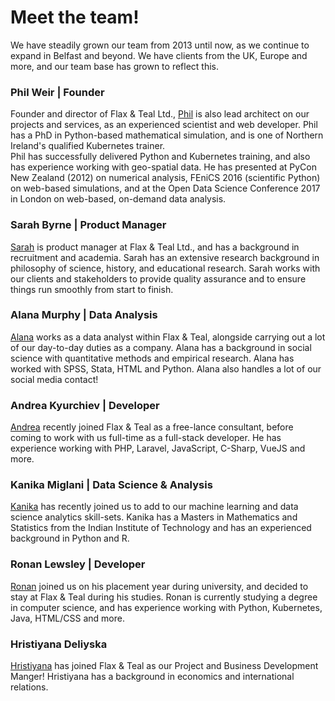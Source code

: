 # Meet the team!

We have steadily grown our team from 2013 until now, as we continue to expand in Belfast and beyond. We have clients from the UK, Europe and more, and our team base has grown to reflect this.

### Phil Weir | Founder

Founder and director of Flax &amp; Teal Ltd., [Phil](https://www.linkedin.com/in/phil-weir-033b5a62/) is also lead architect on our projects and services, as an experienced scientist and web developer. Phil has a PhD in Python-based mathematical simulation, and is one of Northern Ireland's qualified Kubernetes trainer.<br>
Phil has successfully delivered Python and Kubernetes training, and also has experience working with geo-spatial data.
He has presented at PyCon New Zealand (2012) on numerical analysis, FEniCS 2016 (scientific Python) on web-based simulations, and at the Open Data Science Conference 2017 in London on web-based, on-demand data analysis.

### Sarah Byrne | Product Manager 

[Sarah](https://www.linkedin.com/in/sarah-byrne-a7570684/) is product manager at Flax &amp; Teal Ltd., and has a background in recruitment and academia. Sarah has an extensive research background in philosophy of science, history, and educational research.
Sarah works with our clients and stakeholders to provide quality assurance and to ensure things run smoothly from start to finish. 

### Alana Murphy | Data Analysis

[Alana](https://www.linkedin.com/in/alana-murphy-4ab8891aa/) works as a data analyst within Flax &amp; Teal, alongside carrying out a lot of our day-to-day duties as a company. Alana has a background in social science with quantitative methods and empirical research. Alana has worked with SPSS, Stata, HTML and Python.
Alana also handles a lot of our social media contact!

### Andrea Kyurchiev | Developer 

[Andrea](https://www.linkedin.com/in/andrea-kyurchiev-b2250a15b/) recently joined Flax &amp; Teal as a free-lance consultant, before coming to work with us full-time as a full-stack developer. He has experience working with PHP, Laravel, JavaScript, C-Sharp, VueJS and more.

### Kanika Miglani | Data Science & Analysis

[Kanika](https://www.linkedin.com/in/kanika-miglani-538a06137/) has recently joined us to add to our machine learning and data science analytics skill-sets. Kanika has a Masters in Mathematics and Statistics from the Indian Institute of Technology and has an experienced background in Python and R.

### Ronan Lewsley | Developer 

[Ronan](https://www.linkedin.com/in/ronan-lewsley-9b1bbb199/) joined us on his placement year during university, and decided to stay at Flax &amp; Teal during his studies. Ronan is currently studying a degree in computer science, and has experience working with Python, Kubernetes,
Java, HTML/CSS and more.

### Hristiyana Deliyska 

[Hristiyana](https://www.linkedin.com/in/hristiyana-deliyska-5aba5119a/) has joined Flax & Teal as our Project and Business Development Manger! Hristiyana has a background in economics and international relations. 

